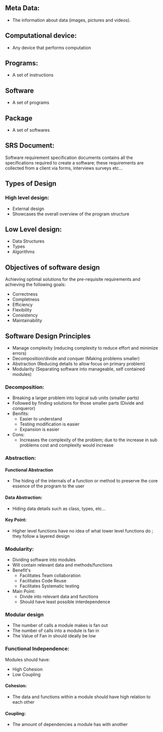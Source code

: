 ## Meta Data:
- The information about data (images, pictures and videos).


## Computational device:
- Any device that performs computation

## Programs:
- A set of instructions

## Software 
- A set of programs

## Package
- A set of softwares

## SRS Document:
Software requirement specification documents contains all the specifications required to create a software; these requirements are collected from a client via forms, interviews surveys etc...

## Types of Design

### High level design:
- External design
- Showcases the overall overview of the program structure

## Low Level design:
- Data Structures
- Types
- Algorithms
## Objectives of software design

Achieving optimal solutions for the pre-requisite requirements and achieving the following goals:
- Correctness
- Completness
- Efficiency
- Flexibility
- Consistency
- Maintainability


## Software Design Principles
- Manage complexity (reducing complexity to reduce effort and minimize errors)
- Decomposition/divide and conquer (Making problems smaller)
- Abstraction (Reducing details to allow focus on primary problem)
- Modularity (Separating software into manageable, self contained modules)


### Decomposition:
- Breaking a larger problem into logical sub units (smaller parts)
- Followed by finding solutions for those smaller parts (Divide and conqueror)
- Benifits:
	- Easier to understand
	- Testing modification is easier
	- Expansion is easier
- Cons:
	- Increases the complexity of the problem; due to the increase in sub problems cost and complexity would increase


### Abstraction:
#### Functional Abstraction
- The hiding of the internals of a function or method to preserve the core essence of the program to the user

#### Data Abstraction:
- Hiding data details such as class, types, etc...
#### Key Point:
- Higher level functions have no idea of what lower level functions do ; they follow a layered design


### Modularity:
- Dividing software into modules
- Will contain relevant data and methods/functions
- Benefit's
	- Facilitates Team collaboration
	- Facilitates Code Reuse
	- Facilitates Systematic testing
- Main Point:
	- Divide into relevant data and functions
	- Should have least possible interdependence 

### Modular design 
- The number of calls a module makes is fan out
- The number of calls into a module is fan in
- The Value of Fan in should ideally be low

### Functional Independence:

Modules should have:
- High Cohesion
- Low Coupling

#### Cohesion:
- The data and functions within a module should have high relation to each other

#### Coupling:
- The amount of dependencies a module has with another 


##
